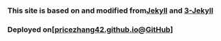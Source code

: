 ### This site is based on and modified from[Jekyll](https://github.com/jekyll/jekyll) and [3-Jekyll](https://github.com/P233/3-Jekyll)
### Deployed on[[pricezhang42.github.io](pricezhang42.github.io)@[GitHub](https://github.com/pricezhang42/pricezhang42.github.io)]
